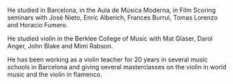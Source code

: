 He studied in Barcelona, in the Aula de Música Moderna, in Film Scoring seminars with José Nieto, Enric Alberich, Frances Burrul, Tomas Lorenzo and Horacio Fumero.

He studied violin in the Berklee College of Music with Mat Glaser, Darol Anger, John Blake and Mimi Rabson.

He has been working as a violin teacher for 20 years in several music schools in Barcelona and giving several masterclasses on the violin in world music and the violin in flamenco.
